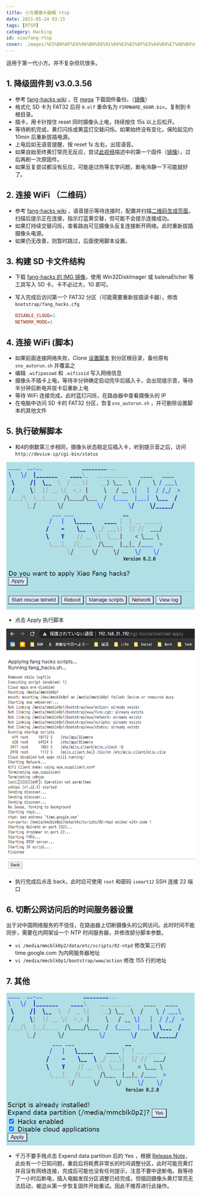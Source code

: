 ```yaml
---
title: 小方摄像头破解 rtsp
date: 2021-05-24 03:15
tags: [RTSP]
category: Hacking
id: xiaofang-rtsp
cover: .images/%E5%B0%8F%E6%96%B9%E6%91%84%E5%83%8F%E5%A4%B4%E7%A0%B4%E8%A7%A3%20rtsp/image-20210524011143324.png
---
```


适用于第一代小方。并不复杂但坑很多。

## 1. 降级固件到 v3.0.3.56

-   参考 [fang-hacks wiki](https://github.com/samtap/fang-hacks/wiki/HowTo:-Flash-original-Xiaomi-firmware-from-sdcard-(factory-reset)) ，在 [mega](https://mega.nz/#!GBghwbpY!btf0jxHPFTPtifqNJNMHXEiRd3H5DkUtOJYOq8QpgfQ) 下载固件备份。（[镜像](https://drive.google.com/file/d/16aIyjI0jErisPT5XEQcB8m2o5WTMEUNy/view?usp=sharing)）
-   格式化 SD 卡为 FAT32 后将 `0.elf` 重命名为 `FIRMWARE_660R.bin`，复制到卡根目录。
-   插卡，用卡针按住 reset 同时摄像头上电，持续按住 15s 以上后松开。
-   等待刷机完成，黄灯闪烁或黄蓝灯交替闪烁。如果始终没有变化，保险起见约 10min 后重新拔插电源。
-   上电后如无语音提醒，按 reset 1s 左右，出现语音。
-   如果自始至终黄灯常亮无反应，尝试[此视频](https://www.youtube.com/watch?v=mpzPWYONWZA)描述中的第一个固件（[镜像](https://drive.google.com/file/d/1Edcn3XB8gDQHwLoGIVLkaxpp2uGbDGjb/view?usp=sharing)），过后再刷一次原固件。
-   如果反复尝试都没有反应，可能是过热等玄学问题，断电冷静一下可能就好了。

## 2. 连接 WiFi （二维码）

-   参考 [fang-hacks wiki](https://github.com/samtap/fang-hacks/wiki/Connecting-to-WiFi-without-using-Mi-Home) ，语音提示等待连接时，配置并扫描[二维码生成页面](https://codepen.io/ril3y/full/gXyzmO/)。扫描后提示正在连接，指示灯蓝黄交替，但可能不会提示连接成功。
-   如果灯持续交替闪烁，查看路由可见摄像头反复连接断开网络。此时重新拔插摄像头电源。
-   如果仍无改善，则暂时跳过，后面使用脚本设置。

## 3. 构建 SD 卡文件结构

-   下载 [fang-hacks 的 IMG 镜像](https://github.com/samtap/fang-hacks/releases)，使用 Win32DiskImager 或 balenaEtcher 等工具写入 SD 卡。卡不必过大，1G 即可。

-   写入完成后访问第一个 FAT32 分区（可能需要重新拔插读卡器），修改`bootstrap/fang_hacks.cfg` 

    ``` ini
    DISABLE_CLOUD=1
    NETWORK_MODE=1
    ```

    

## 4. 连接 WiFi (脚本)

-   如果前面连接网络失败，Clone [设置脚本](https://github.com/davidjb/fang-wlan-setup) 到分区根目录，备份原有 `snx_autorun.sh` 并覆盖之
-   编辑 `.wifipasswd`  和 `.wifissid` 写入网络信息
-   摄像头不插卡上电，等待半分钟确定启动完毕后插入卡，会出现提示音，等待半分钟后断电并拔卡后重新上电
-   等待 WiFi 连接完成，此时蓝灯闪烁，在路由器中查看摄像头的 IP
-   在电脑中访问 SD 卡的 FAT32 分区，恢复`snx_autorun.sh` ，并可删除设置脚本的其他文件

## 5. 执行破解脚本

-   和4的倒数第三步相同，摄像头状态稳定后插入卡，听到提示音之后，访问 `http://device-ip/cgi-bin/status`

![image-20210524011143324](.images/%E5%B0%8F%E6%96%B9%E6%91%84%E5%83%8F%E5%A4%B4%E7%A0%B4%E8%A7%A3%20rtsp/image-20210524011143324.png)

-   点击 Apply 执行脚本

![image-20210523210054928](.images/%E5%B0%8F%E6%96%B9%E6%91%84%E5%83%8F%E5%A4%B4%E7%A0%B4%E8%A7%A3%20rtsp/image-20210523210054928.png)

-   执行完成后点击 back，此时应可使用 `root` 和密码 `ismart12` SSH 连接 22 端口

## 6. 切断公网访问后的时间服务器设置

出于对中国网络服务的不信任，在路由器上切断摄像头的公网访问。此时时间不能同步，需要在内网架设一个 NTP 时间服务器，并修改部分脚本参数。

-   `vi /media/mmcblk0p2/data/etc/scripts/02-ntpd` 修改第三行的 time.google.com 为内网服务器地址
-   `vi /media/mmcblk0p1/bootstrap/www/action` 修改 155 行的地址

## 7. 其他

![image-20210523210544967](.images/%E5%B0%8F%E6%96%B9%E6%91%84%E5%83%8F%E5%A4%B4%E7%A0%B4%E8%A7%A3%20rtsp/image-20210523210544967.png)

-   千万不要手贱点击 Expend data partition 后的 Yes ，根据 [Release Note](https://github.com/samtap/fang-hacks/releases)，此处有一个已知问题，重启后将耗费非常长的时间调整分区，此时可能亮黄灯并且没有网络连接，完成后可能也没有任何提示，注意不要中途断电。我等待了一小时后断电，插入电脑发现分区调整已经完成，但插回摄像头黄灯常亮无法启动，被迫从第一步恢复固件开始重试。因此不推荐进行此操作。